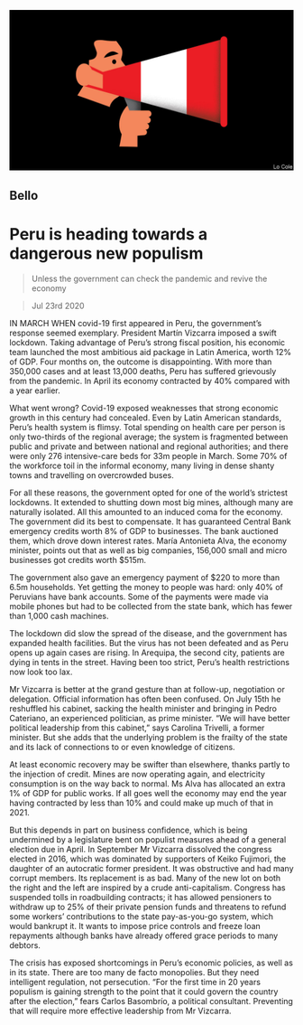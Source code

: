 ![](./images/20200725_AMD001_1.jpg)

## Bello

# Peru is heading towards a dangerous new populism

> Unless the government can check the pandemic and revive the economy

> Jul 23rd 2020

IN MARCH WHEN covid-19 first appeared in Peru, the government’s response seemed exemplary. President Martín Vizcarra imposed a swift lockdown. Taking advantage of Peru’s strong fiscal position, his economic team launched the most ambitious aid package in Latin America, worth 12% of GDP. Four months on, the outcome is disappointing. With more than 350,000 cases and at least 13,000 deaths, Peru has suffered grievously from the pandemic. In April its economy contracted by 40% compared with a year earlier.

What went wrong? Covid-19 exposed weaknesses that strong economic growth in this century had concealed. Even by Latin American standards, Peru’s health system is flimsy. Total spending on health care per person is only two-thirds of the regional average; the system is fragmented between public and private and between national and regional authorities; and there were only 276 intensive-care beds for 33m people in March. Some 70% of the workforce toil in the informal economy, many living in dense shanty towns and travelling on overcrowded buses.

For all these reasons, the government opted for one of the world’s strictest lockdowns. It extended to shutting down most big mines, although many are naturally isolated. All this amounted to an induced coma for the economy. The government did its best to compensate. It has guaranteed Central Bank emergency credits worth 8% of GDP to businesses. The bank auctioned them, which drove down interest rates. María Antonieta Alva, the economy minister, points out that as well as big companies, 156,000 small and micro businesses got credits worth $515m.

The government also gave an emergency payment of $220 to more than 6.5m households. Yet getting the money to people was hard: only 40% of Peruvians have bank accounts. Some of the payments were made via mobile phones but had to be collected from the state bank, which has fewer than 1,000 cash machines.

The lockdown did slow the spread of the disease, and the government has expanded health facilities. But the virus has not been defeated and as Peru opens up again cases are rising. In Arequipa, the second city, patients are dying in tents in the street. Having been too strict, Peru’s health restrictions now look too lax.

Mr Vizcarra is better at the grand gesture than at follow-up, negotiation or delegation. Official information has often been confused. On July 15th he reshuffled his cabinet, sacking the health minister and bringing in Pedro Cateriano, an experienced politician, as prime minister. “We will have better political leadership from this cabinet,” says Carolina Trivelli, a former minister. But she adds that the underlying problem is the frailty of the state and its lack of connections to or even knowledge of citizens.

At least economic recovery may be swifter than elsewhere, thanks partly to the injection of credit. Mines are now operating again, and electricity consumption is on the way back to normal. Ms Alva has allocated an extra 1% of GDP for public works. If all goes well the economy may end the year having contracted by less than 10% and could make up much of that in 2021.

But this depends in part on business confidence, which is being undermined by a legislature bent on populist measures ahead of a general election due in April. In September Mr Vizcarra dissolved the congress elected in 2016, which was dominated by supporters of Keiko Fujimori, the daughter of an autocratic former president. It was obstructive and had many corrupt members. Its replacement is as bad. Many of the new lot on both the right and the left are inspired by a crude anti-capitalism. Congress has suspended tolls in roadbuilding contracts; it has allowed pensioners to withdraw up to 25% of their private pension funds and threatens to refund some workers’ contributions to the state pay-as-you-go system, which would bankrupt it. It wants to impose price controls and freeze loan repayments although banks have already offered grace periods to many debtors.

The crisis has exposed shortcomings in Peru’s economic policies, as well as in its state. There are too many de facto monopolies. But they need intelligent regulation, not persecution. “For the first time in 20 years populism is gaining strength to the point that it could govern the country after the election,” fears Carlos Basombrío, a political consultant. Preventing that will require more effective leadership from Mr Vizcarra.